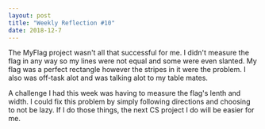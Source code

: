 ```yaml
---
layout: post
title: "Weekly Reflection #10"
date: 2018-12-7
---
```


The MyFlag project wasn't all that successful for me. I didn't measure the flag in any way so my lines were not equal and some were even slanted. My flag was a perfect rectangle however the stripes in it were the problem. I also was off-task alot and was talking alot to my table mates.

A challenge I had this week was having to measure the flag's lenth and width. I could fix this problem by simply following directions and choosing to not be lazy. If I do those things, the next CS project I do will be easier for me. 
